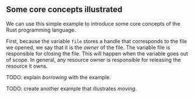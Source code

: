 Some core concepts illustrated
------------------------------
We can use this simple example to introduce some core concepts of the
Rust programming language.

First, because the variable `file` stores a handle that corresponds to the file
we opened, we say that it is the _owner_ of the file.
The variable file is responsible for closing the file.
This will happen when the variable goes out of scope.
In general, any resource owner is responsible for releasing the resource it owns.

TODO: explain _borrowing_ with the example.

TODO: create another example that illustrates _moving_.
